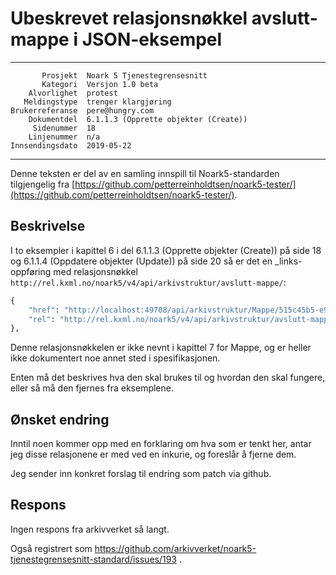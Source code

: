 Ubeskrevet relasjonsnøkkel avslutt-mappe i JSON-eksempel
========================================================

 ------------------  ---------------------------------
           Prosjekt  Noark 5 Tjenestegrensesnitt
           Kategori  Versjon 1.0 beta
        Alvorlighet  protest
       Meldingstype  trenger klargjøring
    Brukerreferanse  pere@hungry.com
        Dokumentdel  6.1.1.3 (Opprette objekter (Create))
         Sidenummer  18
        Linjenummer  n/a
    Innsendingsdato  2019-05-22
 ------------------  ---------------------------------

Denne teksten er del av en samling innspill til Noark5-standarden
tilgjengelig fra [https://github.com/petterreinholdtsen/noark5-tester/](https://github.com/petterreinholdtsen/noark5-tester/).

Beskrivelse
-----------

I to eksempler i kapittel 6 i del 6.1.1.3 (Opprette objekter (Create))
på side 18 og 6.1.1.4 (Oppdatere objekter (Update)) på side 20 så er
det en \_links-oppføring med relasjonsnøkkel
`http://rel.kxml.no/noark5/v4/api/arkivstruktur/avslutt-mappe/`:

```Python
{
    "href": "http://localhost:49708/api/arkivstruktur/Mappe/515c45b5-e903-4320-a085-2a98813878ba/avslutt",
    "rel": "http://rel.kxml.no/noark5/v4/api/arkivstruktur/avslutt-mappe/",
},
```

Denne relasjonsnøkkelen er ikke nevnt i kapittel 7 for Mappe, og er
heller ikke dokumentert noe annet sted i spesifikasjonen.

Enten må det beskrives hva den skal brukes til og hvordan den skal
fungere, eller så må den fjernes fra eksemplene.

Ønsket endring
--------------

Inntil noen kommer opp med en forklaring om hva som er tenkt her,
antar jeg disse relasjonene er med ved en inkurie, og foreslår å
fjerne dem.

Jeg sender inn konkret forslag til endring som patch via github.

Respons
-------

Ingen respons fra arkivverket så langt.

Også registrert som
https://github.com/arkivverket/noark5-tjenestegrensesnitt-standard/issues/193 .
